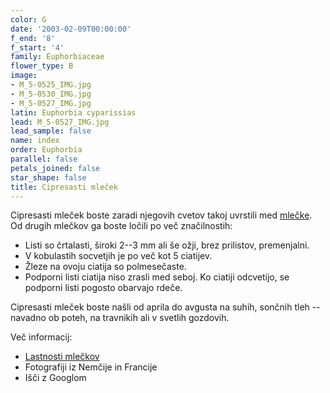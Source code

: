 ```yaml
---
color: G
date: '2003-02-09T00:00:00'
f_end: '8'
f_start: '4'
family: Euphorbiaceae
flower_type: B
image:
- M_5-0525_IMG.jpg
- M_5-0530_IMG.jpg
- M_5-0527_IMG.jpg
latin: Euphorbia cyparissias
lead: M_5-0527_IMG.jpg
lead_sample: false
name: index
order: Euphorbia
parallel: false
petals_joined: false
star_shape: false
title: Cipresasti mleček
---
```

Cipresasti mleček boste zaradi njegovih cvetov takoj uvrstili med [mlečke](../l_euphorbia.htm). Od drugih mlečkov ga boste ločili po več značilnostih:

-   Listi so črtalasti, široki 2--3 mm ali še ožji, brez prilistov, premenjalni.
-   V kobulastih socvetjih je po več kot 5 ciatijev.
-   Žleze na ovoju ciatija so polmesečaste.
-   Podporni listi ciatija niso zrasli med seboj. Ko ciatiji odcvetijo, se podporni listi pogosto obarvajo rdeče.

Cipresasti mleček boste našli od aprila do avgusta na suhih, sončnih tleh -- navadno ob poteh, na travnikih ali v svetlih gozdovih.

Več informacij:

-   [Lastnosti mlečkov](../l_euphorbia.htm)
-   Fotografiji iz Nemčije in Francije
-   Išči z Googlom

